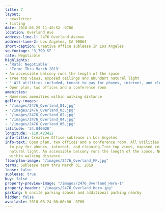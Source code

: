 ```yaml
---
title: 7
layout:
- newsletter
- listing
date: 2018-06-25 11:40:52 -0700
location: Overland Ave
address-line-1: 2476 Overland Avenue
address-line-2: Los Angeles, CA 90064
short-caption: Creative Office sublease in Los Angeles
sq-footage: '3,799 SF '
rate: Negotiable
highlights:
- 'Rate: Negotiable'
- 'Term: Thru March 2019'
- An accessible balcony runs the length of the space
- Tree top views, exposed ceilings and abundant natural light
- " All utilities included, tenant to pay for phones, internet, and cleaning"
- Open plan, two offices and a conference room
amenities:
- Numerous amenities within walking distance
gallery-images:
- "/images/2476_Overland_01.jpg"
- "/images/2476_Overland_03.jpg"
- "/images/2476_Overland_02.jpg"
- "/images/2476_Overland_04.jpg"
- "/images/2476_Overland_05.jpg"
latitude: '34.040920'
longitude: -118.423422
info-title: Creative Office sublease in Los Angeles
info-text: Open plan, two offices and a conference room. All utilities included, tenant
  to pay for phones, internet, and cleaning.Tree top views, exposed ceilings and abundant
  natural light. An accessible balcony runs the length of the space. Numerous amenities
  within walking distance.
floorplan-image: "/images/2476_Overland_FP.jpg"
terms: Sublease term thru March 31, 2019
lease: false
sublease: true
buy: false
property-preview-image: "/images/2476_Overland_Hero-1"
property-header: "/images/2476_Overland_Hero.jpg"
parking: 6 onsite parking spaces and additional parking nearby
hidden: false
available: 2018-06-24 00:00:00 -0700
---
```

